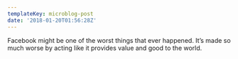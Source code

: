 ```yaml
---
templateKey: microblog-post
date: '2018-01-20T01:56:28Z'
---
```


Facebook might be one of the worst things that ever happened. It’s made so much worse by acting like it provides value and good to the world.

